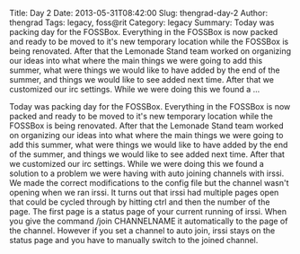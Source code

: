 Title: Day 2
Date: 2013-05-31T08:42:00
Slug: thengrad-day-2
Author: thengrad
Tags: legacy, foss@rit
Category: legacy
Summary: Today was packing day for the FOSSBox. Everything in the FOSSBox is now packed and ready to be moved to it's new temporary location while the FOSSBox is being renovated. After that the Lemonade Stand team worked on organizing our ideas into what where the main things we were going to add this summer, what were things we would like to have added by the end of the summer, and things we would like to see added next time. After that we customized our irc settings. While we were doing this we found a ... 

Today was packing day for the FOSSBox. Everything in the FOSSBox is now packed
and ready to be moved to it's new temporary location while the FOSSBox is
being renovated. After that the Lemonade Stand team worked on organizing our
ideas into what where the main things we were going to add this summer, what
were things we would like to have added by the end of the summer, and things
we would like to see added next time. After that we customized our irc
settings. While we were doing this we found a solution to a problem we were
having with auto joining channels with irssi. We made the correct
modifications to the config file but the channel wasn't opening when we ran
irssi. It turns out that irssi had multiple pages open that could be cycled
through by hitting ctrl and then the number of the page. The first page is a
status page of your current running of irssi. When you give the command /join
CHANNELNAME it automatically to the page of the channel. However if you set a
channel to auto join, irssi stays on the status page and you have to manually
switch to the joined channel.

